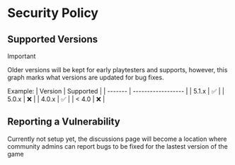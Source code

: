 # Security Policy

## Supported Versions
> [!IMPORTANT]
> Older versions will be kept for early playtesters and supports, however, this graph marks what versions are updated for bug fixes. 

Example:
| Version | Supported          |
| ------- | ------------------ |
| 5.1.x   | :white_check_mark: |
| 5.0.x   | :x:                |
| 4.0.x   | :white_check_mark: |
| < 4.0   | :x:                |

## Reporting a Vulnerability

Currently not setup yet, the discussions page will become a location where community admins can report bugs to be fixed for the lastest version of the game
